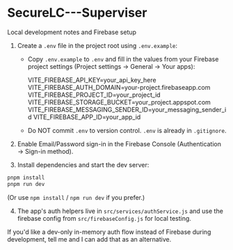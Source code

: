 # SecureLC---Superviser

Local development notes and Firebase setup

1. Create a `.env` file in the project root using `.env.example`:

   - Copy `.env.example` to `.env` and fill in the values from your Firebase project settings (Project settings → General → Your apps):

     VITE_FIREBASE_API_KEY=your_api_key_here
     VITE_FIREBASE_AUTH_DOMAIN=your-project.firebaseapp.com
     VITE_FIREBASE_PROJECT_ID=your_project_id
     VITE_FIREBASE_STORAGE_BUCKET=your_project.appspot.com
     VITE_FIREBASE_MESSAGING_SENDER_ID=your_messaging_sender_id
     VITE_FIREBASE_APP_ID=your_app_id

   - Do NOT commit `.env` to version control. `.env` is already in `.gitignore`.

2. Enable Email/Password sign-in in the Firebase Console (Authentication → Sign-in method).

3. Install dependencies and start the dev server:

```powershell
pnpm install
pnpm run dev
```

(Or use `npm install` / `npm run dev` if you prefer.)

4. The app's auth helpers live in `src/services/authService.js` and use the firebase config from `src/firebaseConfig.js` for local testing.

If you'd like a dev-only in-memory auth flow instead of Firebase during development, tell me and I can add that as an alternative.
